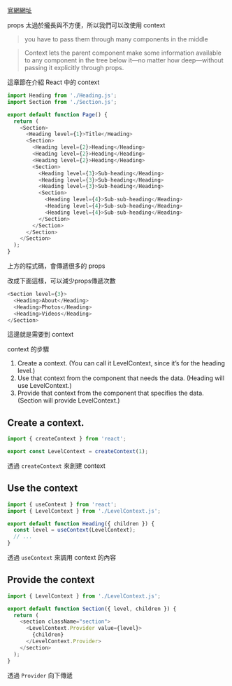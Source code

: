 [官網網址](https://beta.reactjs.org/learn/passing-data-deeply-with-context#step-1-create-the-context)

props 太過於攏長與不方便，所以我們可以改使用 context

> you have to pass them through many components in the middle

> Context lets the parent component make some information available to any component in the tree below it—no matter how deep—without passing it explicitly through props.

這章節在介紹 React 中的 context

```js
import Heading from './Heading.js';
import Section from './Section.js';

export default function Page() {
  return (
    <Section>
      <Heading level={1}>Title</Heading>
      <Section>
        <Heading level={2}>Heading</Heading>
        <Heading level={2}>Heading</Heading>
        <Heading level={2}>Heading</Heading>
        <Section>
          <Heading level={3}>Sub-heading</Heading>
          <Heading level={3}>Sub-heading</Heading>
          <Heading level={3}>Sub-heading</Heading>
          <Section>
            <Heading level={4}>Sub-sub-heading</Heading>
            <Heading level={4}>Sub-sub-heading</Heading>
            <Heading level={4}>Sub-sub-heading</Heading>
          </Section>
        </Section>
      </Section>
    </Section>
  );
}
```

上方的程式碼，會傳遞很多的 props

改成下面這樣，可以減少props傳遞次數

```js
<Section level={3}>
  <Heading>About</Heading>
  <Heading>Photos</Heading>
  <Heading>Videos</Heading>
</Section>
```

這邊就是需要到 context

context 的步驟
1. Create a context. (You can call it LevelContext, since it’s for the heading level.)
2. Use that context from the component that needs the data. (Heading will use LevelContext.)
3. Provide that context from the component that specifies the data. (Section will provide LevelContext.)

## Create a context.

```js
import { createContext } from 'react';

export const LevelContext = createContext(1);
```

透過 `createContext` 來創建 context

## Use the context

```js
import { useContext } from 'react';
import { LevelContext } from './LevelContext.js';

export default function Heading({ children }) {
  const level = useContext(LevelContext);
  // ...
}
```

透過 `useContext` 來調用 context 的內容


## Provide the context

```js
import { LevelContext } from './LevelContext.js';

export default function Section({ level, children }) {
  return (
    <section className="section">
      <LevelContext.Provider value={level}>
        {children}
      </LevelContext.Provider>
    </section>
  );
}
```

透過 `Provider` 向下傳遞